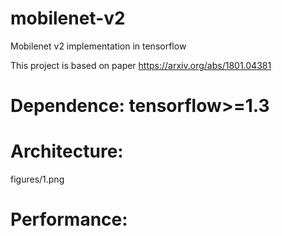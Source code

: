 # mobilenet-v2
Mobilenet v2 implementation in tensorflow

This project is based on paper https://arxiv.org/abs/1801.04381

# Dependence: tensorflow>=1.3

# Architecture:
figures/1.png

# Performance:
